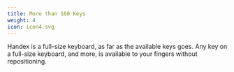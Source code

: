 ```yaml
---
title: More than 160 Keys
weight: 4
icon: icon4.svg
---
```


Handex is a full-size keyboard, as far as the available keys goes. Any key on a full-size keyboard, and more, is available to your fingers without repositioning.